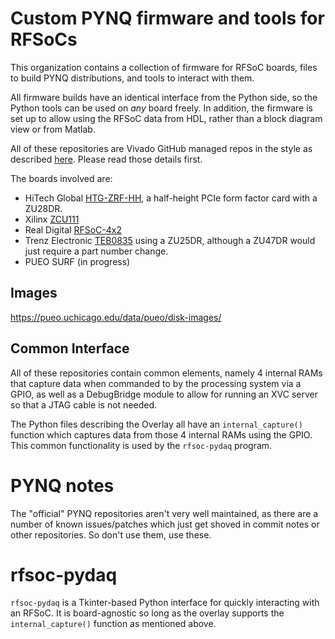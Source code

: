 # Custom PYNQ firmware and tools for RFSoCs

This organization contains a collection of firmware for RFSoC boards, files to build PYNQ distributions,
and tools to interact with them.

All firmware builds have an identical interface from the Python side, so the Python tools can be
used on _any_ board freely. In addition, the firmware is set up to allow using the RFSoC data from
HDL, rather than a block diagram view or from Matlab.

All of these repositories are Vivado GitHub managed repos in the style as 
described [here](https://github.com/barawn/verilog-library-barawn/wiki/GitHub-Managed-Vivado-Repositories).
Please read those details first.

The boards involved are:
* HiTech Global [HTG-ZRF-HH](https://www.hitechglobal.com/Boards/Zynq_RFSOC_PCIE_HS.htm), a half-height PCIe form factor card with a ZU28DR.
* Xilinx [ZCU111](https://www.xilinx.com/products/boards-and-kits/zcu111.html)
* Real Digital [RFSoC-4x2](https://www.xilinx.com/support/university/xup-boards/RFSoC4x2.html)
* Trenz Electronic [TEB0835](https://shop.trenz-electronic.de/en/TEB0835-02-A-PCIe-Baseboard-for-Trenz-Electronic-TE0835-RFSoC) using a ZU25DR, although a ZU47DR would just require a part number change.
* PUEO SURF (in progress)

## Images

https://pueo.uchicago.edu/data/pueo/disk-images/ 

## Common Interface

All of these repositories contain common elements, namely 4 internal RAMs that capture data when commanded to by the processing system via a GPIO,
as well as a DebugBridge module to allow for running an XVC server so that a JTAG cable is not needed.

The Python files describing the Overlay all have an ``internal_capture()`` function which captures data from those 4 internal RAMs using the GPIO.
This common functionality is used by the ``rfsoc-pydaq`` program.

# PYNQ notes

The "official" PYNQ repositories aren't very well maintained, as there are a number of known issues/patches which just get shoved
in commit notes or other repositories. So don't use them, use these.

# rfsoc-pydaq

``rfsoc-pydaq`` is a Tkinter-based Python interface for quickly interacting with an RFSoC. It is board-agnostic so long as the overlay supports
the ``internal_capture()`` function as mentioned above.
